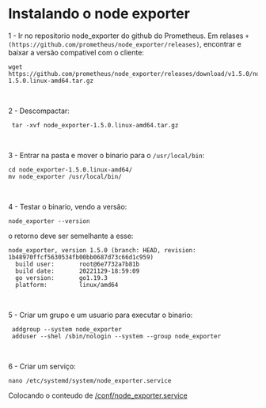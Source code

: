 # Instalando o node exporter

1 - Ir no repositorio node_exporter do github do Prometheus. Em relases `+(https://github.com/prometheus/node_exporter/releases)`, encontrar e baixar a versão compativel com o cliente:

```
wget https://github.com/prometheus/node_exporter/releases/download/v1.5.0/node_exporter-1.5.0.linux-amd64.tar.gz
```

<br>

2 -  Descompactar:
```
 tar -xvf node_exporter-1.5.0.linux-amd64.tar.gz
```

<br>

3 - Entrar na pasta e mover o binario para o `/usr/local/bin`:
```
cd node_exporter-1.5.0.linux-amd64/
mv node_exporter /usr/local/bin/
```

<br>

4 - Testar o binario, vendo a versão:
```
node_exporter --version
```

o retorno deve ser semelhante a esse:
```
node_exporter, version 1.5.0 (branch: HEAD, revision: 1b48970ffcf5630534fb00bb0687d73c66d1c959)
  build user:       root@6e7732a7b81b
  build date:       20221129-18:59:09
  go version:       go1.19.3
  platform:         linux/amd64
```

<br>

5 - Criar um grupo e um usuario para executar o binario:
```
 addgroup --system node_exporter
 adduser --shel /sbin/nologin --system --group node_exporter
```

<br>

6 - Criar um serviço:
```
nano /etc/systemd/system/node_exporter.service
```
Colocando o conteudo de [/conf/node_exporter.service](main/conf/node_exporter.service)
